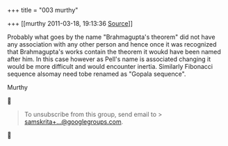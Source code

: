 +++
title = "003 murthy"

+++
[[murthy	2011-03-18, 19:13:36 [Source](https://groups.google.com/g/samskrita/c/b_ebjwsJ83o)]]



Probably what goes by the name "Brahmagupta's theorem" did not have any association with any other person and hence once it was recognized that Brahmagupta's works contain the theorem it woukd have been named after him. In this case however as Pell's name is associated changing it would be more difficult and would encounter inertia. Similarly Fibonacci sequence alsomay need tobe renamed as "Gopala sequence".

Murthy



> To unsubscribe from this group, send email to > [samskrita+...@googlegroups.com]().



